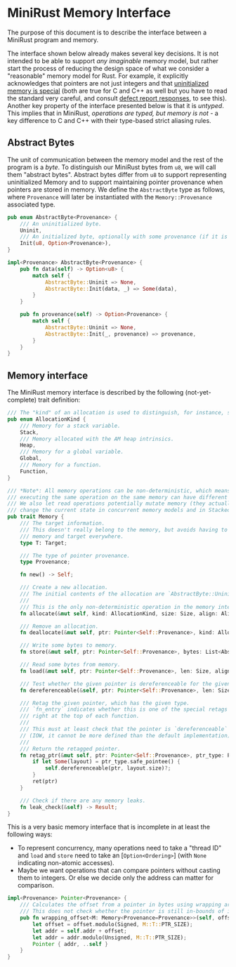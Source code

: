 # MiniRust Memory Interface

The purpose of this document is to describe the interface between a MiniRust program and memory.

The interface shown below already makes several key decisions.
It is not intended to be able to support *any imaginable* memory model, but rather start the process of reducing the design space of what we consider a "reasonable" memory model for Rust.
For example, it explicitly acknowledges that pointers are not just integers and that [uninitialized memory is special][uninit] (both are true for C and C++ as well but you have to read the standard very careful, and consult [defect report responses](http://www.open-std.org/jtc1/sc22/wg14/www/docs/dr_260.htm), to see this).
Another key property of the interface presented below is that it is *untyped*.
This implies that in MiniRust, *operations are typed, but memory is not* - a key difference to C and C++ with their type-based strict aliasing rules.

[uninit]: https://www.ralfj.de/blog/2019/07/14/uninit.html

## Abstract Bytes

The unit of communication between the memory model and the rest of the program is a *byte*.
To distinguish our MiniRust bytes from `u8`, we will call them "abstract bytes".
Abstract bytes differ from `u8` to support representing uninitialized Memory and to support maintaining pointer provenance when pointers are stored in memory.
We define the `AbstractByte` type as follows, where `Provenance` will later be instantiated with the `Memory::Provenance` associated type.

```rust
pub enum AbstractByte<Provenance> {
    /// An uninitialized byte.
    Uninit,
    /// An initialized byte, optionally with some provenance (if it is encoding a pointer).
    Init(u8, Option<Provenance>),
}

impl<Provenance> AbstractByte<Provenance> {
    pub fn data(self) -> Option<u8> {
        match self {
            AbstractByte::Uninit => None,
            AbstractByte::Init(data, _) => Some(data),
        }
    }

    pub fn provenance(self) -> Option<Provenance> {
        match self {
            AbstractByte::Uninit => None,
            AbstractByte::Init(_, provenance) => provenance,
        }
    }
}
```

## Memory interface

The MiniRust memory interface is described by the following (not-yet-complete) trait definition:

```rust
/// The "kind" of an allocation is used to distinguish, for instance, stack from heap memory.
pub enum AllocationKind {
    /// Memory for a stack variable.
    Stack,
    /// Memory allocated with the AM heap intrinsics.
    Heap,
    /// Memory for a global variable.
    Global,
    /// Memory for a function.
    Function,
}

/// *Note*: All memory operations can be non-deterministic, which means that
/// executing the same operation on the same memory can have different results.
/// We also let read operations potentially mutate memory (they actually can
/// change the current state in concurrent memory models and in Stacked Borrows).
pub trait Memory {
    /// The target information.
    /// This doesn't really belong to the memory, but avoids having to quantify over both
    /// memory and target everywhere.
    type T: Target;

    /// The type of pointer provenance.
    type Provenance;

    fn new() -> Self;

    /// Create a new allocation.
    /// The initial contents of the allocation are `AbstractByte::Uninit`.
    ///
    /// This is the only non-deterministic operation in the memory interface.
    fn allocate(&mut self, kind: AllocationKind, size: Size, align: Align) -> NdResult<Pointer<Self::Provenance>>;

    /// Remove an allocation.
    fn deallocate(&mut self, ptr: Pointer<Self::Provenance>, kind: AllocationKind, size: Size, align: Align) -> Result;

    /// Write some bytes to memory.
    fn store(&mut self, ptr: Pointer<Self::Provenance>, bytes: List<AbstractByte<Self::Provenance>>, align: Align) -> Result;

    /// Read some bytes from memory.
    fn load(&mut self, ptr: Pointer<Self::Provenance>, len: Size, align: Align) -> Result<List<AbstractByte<Self::Provenance>>>;

    /// Test whether the given pointer is dereferenceable for the given size.
    fn dereferenceable(&self, ptr: Pointer<Self::Provenance>, len: Size) -> Result;

    /// Retag the given pointer, which has the given type.
    /// `fn_entry` indicates whether this is one of the special retags that happen
    /// right at the top of each function.
    ///
    /// This must at least check that the pointer is `dereferenceable` for its size
    // (IOW, it cannot be more defined than the default implementation).
    ///
    /// Return the retagged pointer.
    fn retag_ptr(&mut self, ptr: Pointer<Self::Provenance>, ptr_type: PtrType, _fn_entry: bool) -> Result<Pointer<Self::Provenance>> {
        if let Some(layout) = ptr_type.safe_pointee() {
            self.dereferenceable(ptr, layout.size)?;
        }
        ret(ptr)
    }

    /// Check if there are any memory leaks.
    fn leak_check(&self) -> Result;
}
```

This is a very basic memory interface that is incomplete in at least the following ways:

* To represent concurrency, many operations need to take a "thread ID" and `load` and `store` need to take an [`Option<Ordering>`] (with `None` indicating non-atomic accesses).
* Maybe we want operations that can compare pointers without casting them to integers. Or else we decide only the address can matter for comparison.

[`Ordering`]: https://doc.rust-lang.org/nightly/core/sync/atomic/enum.Ordering.html


```rust
impl<Provenance> Pointer<Provenance> {
    /// Calculates the offset from a pointer in bytes using wrapping arithmetic.
    /// This does not check whether the pointer is still in-bounds of its allocation.
    pub fn wrapping_offset<M: Memory<Provenance=Provenance>>(self, offset: Int) -> Self {
        let offset = offset.modulo(Signed, M::T::PTR_SIZE);
        let addr = self.addr + offset;
        let addr = addr.modulo(Unsigned, M::T::PTR_SIZE);
        Pointer { addr, ..self }
    }
}
```
